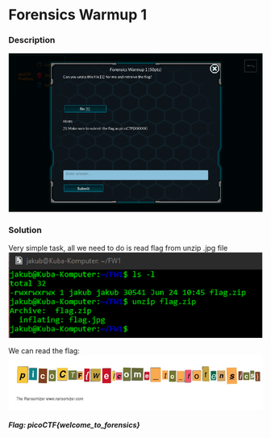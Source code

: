 # Forensics Warmup 1

### Description
![alt text](https://github.com/JakubK64/CTF-writeups/blob/master/picoCTF/Forensics/Forensics_Warmup_1/task.png)
            
### Solution
Very simple task, all we need to do is read flag from unzip .jpg file
![alt text](https://github.com/JakubK64/CTF-writeups/blob/master/picoCTF/Forensics/Forensics_Warmup_1/solution1.png)

We can read the flag:
![alt text](https://github.com/JakubK64/CTF-writeups/blob/master/picoCTF/Forensics/Forensics_Warmup_1/flag.jpg)

#### *Flag: picoCTF{welcome_to_forensics}*
